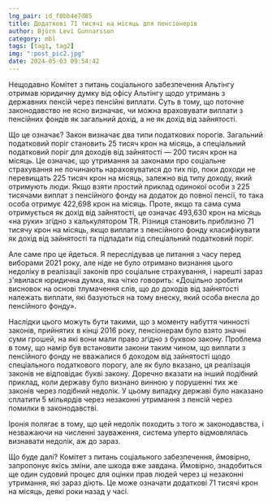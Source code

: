 ```yaml
---
lng_pair: id_f0bb4e7d85
title: Додаткові 71 тисячі на місяць для пенсіонерів
author: Björn Leví Gunnarsson
category: mbl
tags: [tag1, tag2]
img: ":post_pic2.jpg"
date: 2024-05-03 09:54:42
---
```


Нещодавно Комітет з питань соціального забезпечення Альтінгу отримав юридичну думку від офісу Альтінгу щодо утримань з державних пенсій через пенсійні виплати. Суть в тому, що поточне законодавство не ясно визначає, чи можна враховувати виплати з пенсійних фондів як загальний дохід, а не як дохід від зайнятості.

Що це означає? Закон визначає два типи податкових порогів. Загальний податковий поріг становить 25 тисяч крон на місяць, а спеціальний податковий поріг для доходів від зайнятості — 200 тисяч крон на місяць. Це означає, що утримання за законами про соціальне страхування не починають нараховуватися до тих пір, поки доходи не перевищать 225 тисяч крон на місяць, залежно від типу доходу, який отримують люди. Якщо взяти простий приклад одинокої особи з 225 тисячами виплат з пенсійного фонду на додаток до повної пенсії, то така особа отримує 422,698 крон на місяць. Проте, якщо та сама сума отримується як дохід від зайнятості, це означає 493,630 крон на місяць «на руки» згідно з калькулятором TR. Різниця становить приблизно 71 тисячу крон на місяць, якщо виплати з пенсійного фонду класифікувати як дохід від зайнятості та підпадати під спеціальний податковий поріг.

Але саме про це йдеться. Я переслідував це питання з часу перед виборами 2021 року, але ніде не було отримано визнання цього недоліку в реалізації законів про соціальне страхування, і нарешті зараз з'явилася юридична думка, яка чітко говорить: «Доцільно зробити висновок на основі тлумачення слів, що до доходів від зайнятості належать виплати, які базуються на тому внеску, який особа внесла до пенсійного фонду».

Наслідки цього можуть бути такими, що з моменту набуття чинності законів, прийнятих в кінці 2016 року, пенсіонерам було взято значні суми грошей, на які вони мали право згідно з буквою закону. Проблема в тому, що намір був встановити закони таким чином, що виплати з пенсійного фонду не вважалися б доходом від зайнятості щодо спеціального податкового порогу, але як було вказано, ця реалізація законів не відповідає букві закону. Доречно вказати на інший подібний приклад, коли державу було визнано винною у порушенні тих же законів через подібний недолік. У цьому випадку державі було наказано сплатити 5 мільярдів через незаконні утримання з пенсій через помилки в законодавстві.

Іронія полягає в тому, що цей недолік походить з того ж законодавства, і незважаючи на численні зауваження, система уперто відмовлялась визнавати недолік, аж до зараз.

Що буде далі? Комітет з питань соціального забезпечення, ймовірно, запропонує якісь зміни, але шкода вже завдана. Ймовірно, знадобиться ще один судовий процес для оцінки прав людей через ці незаконні утримання, які зараз діють. Це може означати додаткові 71 тисячі крон на місяць, деякі роки назад у часі.
